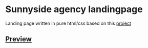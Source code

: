 # Sunnyside agency landingpage

Landing page written in pure html/css based on this [project](https://www.frontendmentor.io/challenges/sunnyside-agency-landing-page-7yVs3B6ef)

## [Preview](http://andrzejfranek.me/sunnyside-agency-landingpage/)

